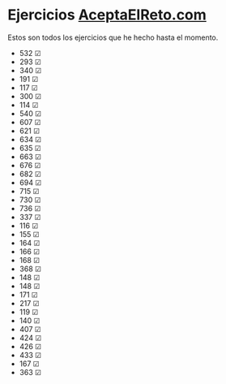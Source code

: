 
# Ejercicios [AceptaElReto.com](https://aceptaelreto.com)

Estos son todos los ejercicios que he hecho hasta el momento.

+ 532 &#x2611;
+ 293 &#x2611;
+ 340 &#x2611;
+ 191 &#x2611;
+ 117 &#x2611;
+ 300 &#x2611;
+ 114 &#x2611;
+ 540 &#x2611;
+ 607 &#x2611;
+ 621 &#x2611;
+ 634 &#x2611;
+ 635 &#x2611;
+ 663 &#x2611;
+ 676 &#x2611;
+ 682 &#x2611;
+ 694 &#x2611;
+ 715 &#x2611;
+ 730 &#x2611;
+ 736 &#x2611;
+ 337 &#x2611;
+ 116 &#x2611;
+ 155 &#x2611;
+ 164 &#x2611;
+ 166 &#x2611;
+ 168 &#x2611;
+ 368 &#x2611;
+ 148 &#x2611;
+ 148 &#x2611;
+ 171 &#x2611;
+ 217 &#x2611;
+ 119 &#x2611;
+ 140 &#x2611;
+ 407 &#x2611;
+ 424 &#x2611;
+ 426 &#x2611;
+ 433 &#x2611;
+ 167 &#x2611;
+ 363 &#x2611;

